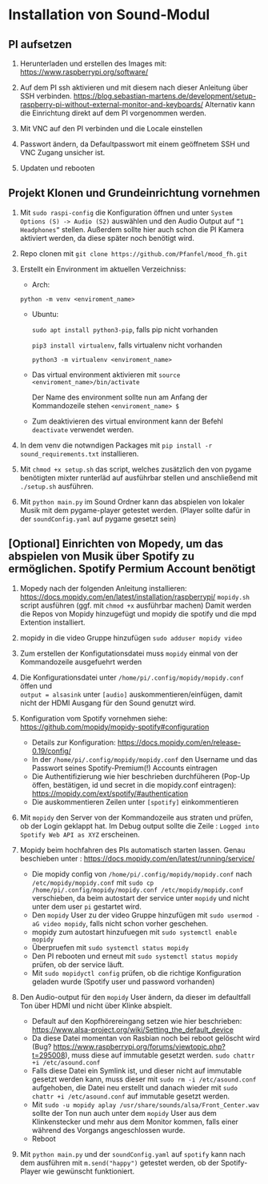 # Installation von Sound-Modul

## PI aufsetzen

1. Herunterladen und erstellen des Images mit: <https://www.raspberrypi.org/software/>

2. Auf dem PI ssh aktivieren und mit diesem nach dieser Anleitung über SSH verbinden.
<https://blog.sebastian-martens.de/development/setup-raspberry-pi-without-external-monitor-and-keyboards/>
Alternativ kann die Einrichtung direkt auf dem PI vorgenommen werden.

3. Mit VNC auf den PI verbinden und die Locale einstellen

4. Passwort ändern, da Defaultpasswort mit einem geöffnetem SSH und VNC Zugang unsicher ist.

5. Updaten und rebooten

## Projekt Klonen und Grundeinrichtung vornehmen

1. Mit `sudo raspi-config` die Konfiguration öffnen und unter `System Options (S) -> Audio (S2)` auswählen und den Audio Output auf `“1 Headphones”` stellen. Außerdem sollte hier auch schon die PI Kamera aktiviert werden, da diese später noch benötigt wird.

2. Repo clonen mit `git clone https://github.com/Pfanfel/mood_fh.git`

3. Erstellt ein Environment im aktuellen Verzeichniss:

    - Arch:
    
    `python -m venv <enviroment_name>`

    - Ubuntu:

        `sudo apt install python3-pip`, falls pip nicht vorhanden

        `pip3 install virtualenv`, falls virtualenv nicht vorhanden

        `python3 -m virtualenv <enviroment_name>`

    - Das virtual environment aktivieren mit `source <enviroment_name>/bin/activate`

        Der Name des environment sollte nun am Anfang der Kommandozeile stehen `<enviroment_name> $`

    - Zum deaktivieren des virtual environment kann der Befehl `deactivate` verwendet werden.

4. In dem venv die notwndigen Packages mit `pip install -r sound_requirements.txt` installieren.

5. Mit `chmod +x setup.sh` das script, welches zusätzlich den von pygame benötigten mixter runterläd auf ausführbar stellen und anschließend mit `./setup.sh` ausführen.

6. Mit `python main.py` im Sound Ordner kann das abspielen von lokaler Musik mit dem pygame-player getestet werden. (Player sollte dafür in der `soundConfig.yaml` auf pygame gesetzt sein)

## [Optional] Einrichten von Mopedy, um das abspielen von Musik über Spotify zu ermöglichen. Spotify Permium Account benötigt

1. Mopedy nach der folgenden Anleitung installieren: <https://docs.mopidy.com/en/latest/installation/raspberrypi/>
`mopidy.sh` script ausführen (ggf. mit `chmod +x` ausführbar machen)
Damit werden die Repos von Mopidy hinzugefügt und mopidy die spotify und die mpd Extention installiert.

2. mopidy in die video Gruppe hinzufügen `sudo adduser mopidy video`

3. Zum erstellen der Konfigutationsdatei muss `mopidy` einmal von der Kommandozeile ausgefuehrt werden

4. Die Konfigurationsdatei unter `/home/pi/.config/mopidy/mopidy.conf` öffen und  
`output = alsasink` unter `[audio]` auskommentieren/einfügen, damit nicht der HDMI Ausgang für den Sound genutzt wird.

5. Konfiguration vom Spotify vornehmen siehe: <https://github.com/mopidy/mopidy-spotify#configuration>
    - Details zur Konfiguration: <https://docs.mopidy.com/en/release-0.19/config/>
    - In der `/home/pi/.config/mopidy/mopidy.conf` den Username und das Passwort seines Spotify-Premium(!) Accounts eintragen
    - Die Authentifizierung wie hier beschrieben durchfüheren (Pop-Up öffen, bestätigen, id und secret  in die mopidy.conf eintragen): <https://mopidy.com/ext/spotify/#authentication>
    - Die auskommentieren Zeilen unter `[spotify]` einkommentieren

6. Mit `mopidy` den Server von der Kommandozeile aus straten und prüfen, ob der Login geklappt hat.
Im Debug output sollte die Zeile : `Logged into Spotify Web API as XYZ` erscheinen.

7. Mopidy beim hochfahren des PIs automatisch starten lassen. Genau beschieben unter : <https://docs.mopidy.com/en/latest/running/service/>

    - Die mopidy config von `/home/pi/.config/mopidy/mopidy.conf` nach `/etc/mopidy/mopidy.conf` mit `sudo cp /home/pi/.config/mopidy/mopidy.conf /etc/mopidy/mopidy.conf` verschieben, da beim autostart der service unter `mopidy` und nicht unter dem user `pi` gestartet wird.
    - Den `mopidy` User zu der video Gruppe hinzufügen mit `sudo usermod -aG video mopidy`, falls nicht schon vorher geschehen.
    - mopidy zum autostart hinzufuegen mit `sudo systemctl enable mopidy`
    - Überpruefen mit `sudo systemctl status mopidy`
    - Den PI rebooten und erneut mit `sudo systemctl status mopidy` prüfen, ob der service läuft.
    - Mit `sudo mopidyctl config` prüfen, ob die richtige Konfiguration geladen wurde (Spotify user und password vorhanden)

8. Den Audio-output für den `mopidy` User ändern, da dieser im defaultfall Ton über HDMI und nicht über Klinke abspielt.
    - Default auf den Kopfhörereingang setzen wie hier beschrieben: <https://www.alsa-project.org/wiki/Setting_the_default_device>
    - Da diese Datei momentan von Rasbian noch bei reboot gelöscht wird (Bug? <https://www.raspberrypi.org/forums/viewtopic.php?t=295008>), muss diese auf immutable gesetzt werden. `sudo chattr +i /etc/asound.conf`
    - Falls diese Datei ein Symlink ist, und dieser nicht auf immutable gesetzt werden kann, muss dieser mit `sudo rm -i /etc/asound.conf` aufgehoben, die Datei neu erstellt und danach wieder mit `sudo chattr +i /etc/asound.conf` auf immutable gesetzt werden.
    - Mit `sudo -u mopidy aplay /usr/share/sounds/alsa/Front_Center.wav` sollte der Ton nun auch unter dem `mopidy` User aus dem Klinkenstecker und mehr aus dem Monitor kommen, falls einer während des Vorgangs angeschlossen wurde.
    - Reboot

9. Mit `python main.py` und der `soundConfig.yaml` auf `spotify` kann nach dem ausführen mit `m.send("happy")` getestet werden, ob der Spotify-Player wie gewünscht funktioniert.
